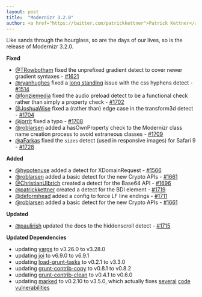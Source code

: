 ```yaml
---
layout: post
title:  "Modernizr 3.2.0"
author: <a href="https://twitter.com/patrickkettner">Patrick Kettner</a>
---
```


Like sands through the hourglass, so are the days of our lives, so is the release of Modernizr 3.2.0.

**Fixed**
- [@TRowbotham](https://github.com/TRowbotham) fixed the unprefixed gradient detect to cover newer gradient syntaxes - [#1621](https://github.com/Modernizr/Modernizr/pull/1621)
- [@ryanhughes](https://github.com/ryanhughes) fixed a [long standing](https://github.com/Modernizr/Modernizr/issues/1438) issue with the css hyphens detect - [#1514](https://github.com/Modernizr/Modernizr/pull/1514)
- [@fonziemedia](https://github.com/fonziemedia) fixed the audio preload detect to be a functional check rather than simply a property check - [#1702](https://github.com/Modernizr/Modernizr/pull/1702)
- [@JoshuaWise](https://github.com/JoshuaWise) fixed a (rather than) edge case in the transform3d detect - [#1704](https://github.com/Modernizr/Modernizr/pull/1704)
- [@jorrit](https://github.com/jorrit) fixed a typo - [#1708](https://github.com/Modernizr/Modernizr/pull/1708)
- [@roblarsen](https://github.com/roblarsen) added a hasOwnProperty check to the Modernizr class name creation process to avoid extraneous classes - [#1709](https://github.com/Modernizr/Modernizr/pull/1709)
- [@aFarkas](https://github.com/aFarkas) fixed the `sizes` detect (used in responsive images) for Safari 9 - [#1728](https://github.com/Modernizr/Modernizr/pull/1728)

**Added**
- [@hypotenuse](https://github.com/hypotenuse) added a detect for XDomainRequest - [#1566](https://github.com/Modernizr/Modernizr/pull/1635)
- [@roblarsen](https://github.com/roblarsen) added a basic detect for the new Crypto APIs - [#1661](https://github.com/Modernizr/Modernizr/pull/1661)
- [@ChristianUlbrich](https://github.com/ChristianUlbrich) created a detect for the Base64 API - [#1696](https://github.com/Modernizr/Modernizr/pull/1696)
- [@patrickkettner](https://github.com/patrickkettner) created a detect for the BDI element - [#1719](https://github.com/Modernizr/Modernizr/pull/1719)
- [@deformhead](https://github.com/deformhead) added a config to force LF line endings - [#1711](https://github.com/Modernizr/Modernizr/pull/1711)
- [@roblarsen](https://github.com/roblarsen) added a basic detect for the new Crypto APIs - [#1661](https://github.com/Modernizr/Modernizr/pull/1661)

**Updated**
- [@paulirish](https://github.com/paulirish) updated the docs to the hiddenscroll detect - [#1715](https://github.com/Modernizr/Modernizr/pull/1715)

**Updated Dependencies**
- updating [yargs](https://www.npmjs.com/package/yargs) to v3.26.0 to v3.28.0
- updating [joi](https://www.npmjs.com/package/joi) to v6.9.0 to v6.9.1
- updating [load-grunt-tasks](https://www.npmjs.com/package/load-grunt-tasks) to v0.2.1 to v3.3.0
- updating [grunt-contrib-copy](https://www.npmjs.com/package/grunt-contrib-copy) to v0.8.1 to v0.8.2
- updating [grunt-contrib-clean](https://www.npmjs.com/package/grunt-contrib-clean) to v0.4.1 to v0.6.0
- updating [marked](https://www.npmjs.com/package/marked) to v0.2.10 to v3.5.0, which actually fixes [several](https://app.snyk.io/vuln/npm:marked:20140131) [code](https://app.snyk.io/vuln/npm:marked:20140131-1) [vulnerabilities](https://app.snyk.io/vuln/npm:marked:20140131-2)
